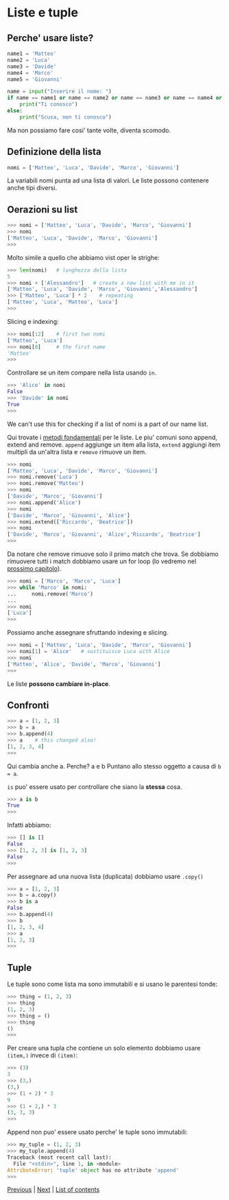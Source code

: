 # Liste e tuple

## Perche' usare liste?

```python
name1 = 'Matteo'
name2 = 'Luca'
name3 = 'Davide'
name4 = 'Marco'
name5 = 'Giovanni'

name = input("Inserire il nome: ")
if name == name1 or name == name2 or name == name3 or name == name4 or name == name5:
    print("Ti conosco")
else:
    print("Scusa, non ti conosco")
```

Ma non possiamo fare cosi' tante volte, diventa scomodo.

## Definizione della lista

```python
nomi = ['Matteo', 'Luca', 'Davide', 'Marco', 'Giovanni']
```
La variabili nomi punta ad una lista di valori. Le liste possono contenere anche tipi diversi.

## Oerazioni su list

```python
>>> nomi = ['Matteo', 'Luca', 'Davide', 'Marco', 'Giovanni']
>>> nomi
['Matteo', 'Luca', 'Davide', 'Marco', 'Giovanni']
>>>
```
Molto simile a quello che abbiamo vist oper le strighe:

```python
>>> len(nomi)   # lunghezza della lista
5
>>> nomi + ['Alessandro']   # create a new list with me in it
['Matteo', 'Luca', 'Davide', 'Marco', 'Giovanni','Alessandro']
>>> ['Matteo', 'Luca'] * 2    # repeating
['Matteo', 'Luca', 'Matteo', 'Luca']
>>>
```

Slicing e indexing:
```python
>>> nomi[:2]    # first two nomi
['Matteo', 'Luca']
>>> nomi[0]     # the first name
'Matteo'
>>>
```

Controllare se un item compare nella lista usando `in`.

```python
>>> 'Alice' in nomi
False
>>> 'Davide' in nomi
True
>>>
```

We can't use this for checking if a list of nomi is a part of
our name list.

Qui trovate i [metodi fondamentali](https://docs.python.org/3/tutorial/datastructures.html#more-on-lists) per le liste.
Le piu' comuni sono append, extend and remove.
`append` aggiunge un item alla lista, `extend` aggiungi item multipli da un'altra lista e `remove` rimuove un item.

```python
>>> nomi
['Matteo', 'Luca', 'Davide', 'Marco', 'Giovanni']
>>> nomi.remove('Luca')
>>> nomi.remove('Matteo')
>>> nomi
['Davide', 'Marco', 'Giovanni']
>>> nomi.append('Alice')  
>>> nomi
['Davide', 'Marco', 'Giovanni', 'Alice']
>>> nomi.extend(['Riccardo', 'Beatrice'])
>>> nomi
['Davide', 'Marco', 'Giovanni', 'Alice','Riccardo', 'Beatrice']
>>>
```

Da notare che remove rimuove solo il primo match che trova.
Se dobbiamo rimuovere tutti i match dobbiamo usare un for loop (lo vedremo nel [prossimo capitolo](loops.md)).

```python
>>> nomi = ['Marco', 'Marco', 'Luca']
>>> while 'Marco' in nomi:
...     nomi.remove('Marco')
...
>>> nomi
['Luca']
>>>
```

Possiamo anche assegnare sfruttando indexing e slicing.

```python
>>> nomi = ['Matteo', 'Luca', 'Davide', 'Marco', 'Giovanni']
>>> nomi[1] = 'Alice'   # sostituisce Luca with Alice
>>> nomi
['Matteo', 'Alice', 'Davide', 'Marco', 'Giovanni']
>>>
```

Le liste **possono cambiare in-place**.


## Confronti

```python
>>> a = [1, 2, 3]
>>> b = a
>>> b.append(4)
>>> a    # this changed also!
[1, 2, 3, 4]
>>>
```

Qui cambia anche a. Perche? a e b Puntano allo stesso oggetto a causa di `b = a`.

`is` puo' essere usato per controllare che siano la **stessa** cosa.

```python
>>> a is b
True
>>>
```

Infatti abbiamo:

```python
>>> [] is []
False
>>> [1, 2, 3] is [1, 2, 3]
False
>>>
```

Per assegnare ad una nuova lista (duplicata) dobbiamo usare `.copy()`

```python
>>> a = [1, 2, 3]
>>> b = a.copy()
>>> b is a
False
>>> b.append(4)
>>> b
[1, 2, 3, 4]
>>> a
[1, 2, 3]
>>>
```

## Tuple

Le tuple sono come lista ma sono immutabili e si usano le parentesi tonde:

```python
>>> thing = (1, 2, 3)
>>> thing
(1, 2, 3)
>>> thing = ()
>>> thing
()
>>>
```

Per creare una tupla che contiene un solo elemento dobbiamo usare  `(item,)` invece di `(item)`:

```python
>>> (3)
3
>>> (3,)
(3,)
>>> (1 + 2) * 3
9
>>> (1 + 2,) * 3
(3, 3, 3)
>>>
```

Append non puo' essere usato perche' le tuple sono immutabili:

```python
>>> my_tuple = (1, 2, 3)
>>> my_tuple.append(4)
Traceback (most recent call last):
  File "<stdin>", line 1, in <module>
AttributeError: 'tuple' object has no attribute 'append'
>>>
```

[Previous](strings.md) | [Next](loops.md) |
[List of contents](../README.md#basics)

